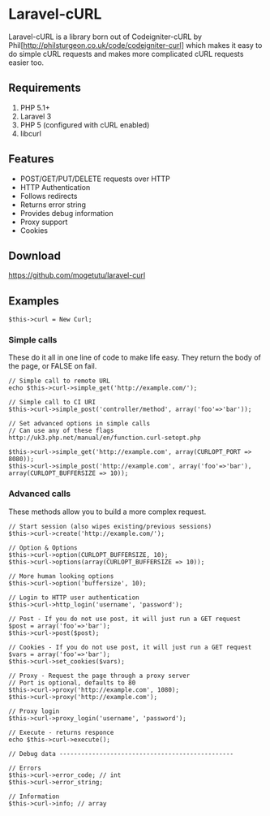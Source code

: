 # Laravel-cURL

Laravel-cURL is a library born out of Codeigniter-cURL by Phil[http://philsturgeon.co.uk/code/codeigniter-curl] which makes it easy to do simple cURL requests and makes more complicated cURL requests easier too.

## Requirements

1. PHP 5.1+
2. Laravel 3
3. PHP 5 (configured with cURL enabled)
4. libcurl

## Features

* POST/GET/PUT/DELETE requests over HTTP
* HTTP Authentication
* Follows redirects
* Returns error string
* Provides debug information
* Proxy support
* Cookies

## Download

https://github.com/mogetutu/laravel-curl

## Examples

    $this->curl = New Curl;

### Simple calls

These do it all in one line of code to make life easy. They return the body of the page, or FALSE on fail.

    // Simple call to remote URL
    echo $this->curl->simple_get('http://example.com/');

    // Simple call to CI URI
    $this->curl->simple_post('controller/method', array('foo'=>'bar'));

    // Set advanced options in simple calls
    // Can use any of these flags http://uk3.php.net/manual/en/function.curl-setopt.php

    $this->curl->simple_get('http://example.com', array(CURLOPT_PORT => 8080));
    $this->curl->simple_post('http://example.com', array('foo'=>'bar'), array(CURLOPT_BUFFERSIZE => 10));

### Advanced calls

These methods allow you to build a more complex request.

    // Start session (also wipes existing/previous sessions)
    $this->curl->create('http://example.com/');

    // Option & Options
    $this->curl->option(CURLOPT_BUFFERSIZE, 10);
    $this->curl->options(array(CURLOPT_BUFFERSIZE => 10));

    // More human looking options
    $this->curl->option('buffersize', 10);

    // Login to HTTP user authentication
    $this->curl->http_login('username', 'password');

    // Post - If you do not use post, it will just run a GET request
    $post = array('foo'=>'bar');
    $this->curl->post($post);

    // Cookies - If you do not use post, it will just run a GET request
    $vars = array('foo'=>'bar');
    $this->curl->set_cookies($vars);

    // Proxy - Request the page through a proxy server
    // Port is optional, defaults to 80
    $this->curl->proxy('http://example.com', 1080);
    $this->curl->proxy('http://example.com');

    // Proxy login
    $this->curl->proxy_login('username', 'password');

    // Execute - returns responce
    echo $this->curl->execute();

    // Debug data ------------------------------------------------

    // Errors
    $this->curl->error_code; // int
    $this->curl->error_string;

    // Information
    $this->curl->info; // array

